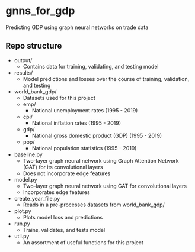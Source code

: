 # gnns_for_gdp
Predicting GDP using graph neural networks on trade data

## Repo structure
- output/
  - Contains data for training, validating, and testing model
- results/
  - Model predictions and losses over the course of training, validation, and testing
- world_bank_gdp/
  - Datasets used for this project
  - emp/
    - National unemployment rates (1995 - 2019)
  - cpi/
    - National inflation rates (1995 - 2019)
  - gdp/
    - National gross domestic product (GDP) (1995 - 2019)
  - pop/
    - National population statistics (1995 - 2019)
- baseline.py
  - Two-layer graph neural network using Graph Attention Network (GAT) for its convolutional layers
  - Does not incorporate edge features
- model.py
  - Two-layer graph neural network using GAT for convolutional layers
  - Incorporates edge features
- create_year_file.py
  - Reads in a pre-processes datasets from world_bank_gdp/
- plot.py
  - Plots model loss and predictions
- run.py
  - Trains, validates, and tests model
- util.py
  - An assortment of useful functions for this project
